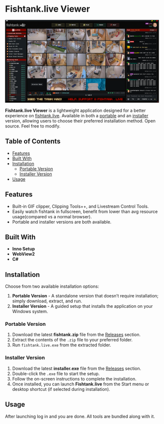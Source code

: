 # Fishtank.live Viewer
<img src="Resources/ftliveviewer.png" alt="Screenshot of Fishtank.live Viewer" width="600">

**Fishtank.live Viewer** is a lightweight application designed for a better experience on [fishtank.live](https://fishtank.live). Available in both a [portable](https://github.com/luna-mae/fishtank.live-viewer/releases/tag/release) and an [installer](https://github.com/luna-mae/fishtank.live-viewer/releases/tag/release) version, allowing users to choose their preferred installation method. Open source. Feel free to modify.



## Table of Contents

- [Features](#features)
- [Built With](#built-with)
- [Installation](#installation)
  - [Portable Version](#portable-version)
  - [Installer Version](#installer-version)
- [Usage](#usage)

## Features

- Built-in GIF clipper, Clipping Tools++, and Livestream Control Tools.
- Easily watch fishtank in fullscreen, benefit from lower than avg resource usage(compared vs a normal browser).
- Portable and installer versions are both available.

## Built With

- **Inno Setup** 
- **WebView2**
- **C#**

## Installation

Choose from two available installation options:

1. **Portable Version** - A standalone version that doesn’t require installation; simply download, extract, and run.
2. **Installer Version** - A guided setup that installs the application on your Windows system.

### Portable Version

1. Download the latest **fishtank.zip** file from the [Releases](https://github.com/luna-mae/fishtank.live-viewer/releases/tag/release) section.
2. Extract the contents of the `.zip` file to your preferred folder.
3. Run `fishtank.live.exe` from the extracted folder.

### Installer Version

1. Download the latest **installer.exe** file from the [Releases](https://github.com/luna-mae/fishtank.live-viewer/releases/tag/release) section.
2. Double-click the `.exe` file to start the setup.
3. Follow the on-screen instructions to complete the installation.
4. Once installed, you can launch **Fishtank.live** from the Start menu or desktop shortcut (if selected during installation).

## Usage

After launching log in and you are done. All tools are bundled along with it. 

